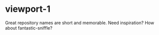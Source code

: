 # viewport-1
Great repository names are short and memorable. Need inspiration? How about fantastic-sniffle?
